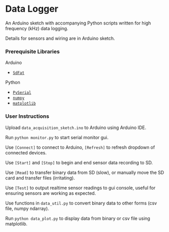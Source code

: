# Data Logger

An Arduino sketch with accompanying Python scripts written for high frequency (kHz) data logging.

Details for sensors and wiring are in Arduino sketch.


### Prerequisite Libraries

Arduino
- [`SdFat`](https://github.com/greiman/SdFat)

Python
- [`PySerial`](https://pyserial.readthedocs.io/en/latest/pyserial.html)
- [`numpy`](https://numpy.org/)
- [`matplotlib`](https://matplotlib.org/)


### User Instructions

Upload `data_acquisition_sketch.ino` to Arduino using Arduino IDE.

Run `python monitor.py` to start serial monitor gui.

Use `[Connect]` to connect to Arduino, `[Refresh]` to refresh dropdown of connected devices.

Use `[Start]` and `[Stop]` to begin and end sensor data recording to SD.

Use `[Read]` to transfer binary data from SD (slow), or manually move the SD card and transfer files (irritating).

Use `[Test]` to output realtime sensor readings to gui console, useful for ensuring sensors are working as expected.

Use functions in `data_util.py` to convert binary data to other forms (csv file, numpy ndarray).

Run `python data_plot.py` to display data from binary or csv file using matplotlib. 
